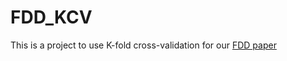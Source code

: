 # FDD_KCV
This is a project to use K-fold cross-validation for our [FDD paper](https://papers.ssrn.com/sol3/papers.cfm?abstract_id=5081462)
